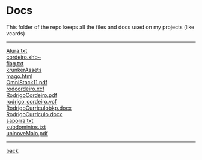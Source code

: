 # Docs
This folder of the repo keeps all the files and docs used on my projects (like vcards)

---------------------------
[Alura.txt](Alura.txt)<br>
[cordeiro.xhb~](cordeiro.xhb~)<br>
[flag.txt](flag.txt)<br>
[krunkerAssets](krunkerAssets)<br>
[mago.html](mago.html)<br>
[OmniStack11.pdf](OmniStack11.pdf)<br>
[rodcordeiro.xcf](rodcordeiro.xcf)<br>
[RodrigoCordeiro.pdf](RodrigoCordeiro.pdf)<br>
[rodrigo_cordeiro.vcf](rodrigo_cordeiro.vcf)<br>
[RodrigoCurriculobkp.docx](RodrigoCurriculobkp.docx)<br>
[RodrigoCurriculo.docx](RodrigoCurriculo.docx)<br>
[saporra.txt](saporra.txt)<br>
[subdominios.txt](subdominios.txt)<br>
[uninoveMaio.pdf](uninoveMaio.pdf)<br>

---------------------------

[back](../)
